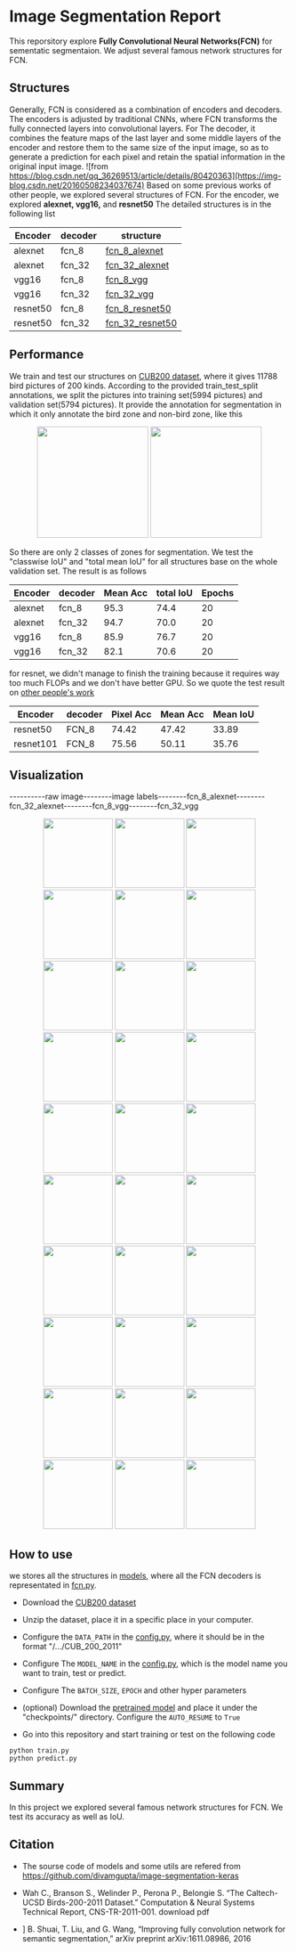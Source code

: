 # Image Segmentation Report

This reporsitory explore **Fully Convolutional Neural Networks(FCN)** for sementatic segmentaion. We adjust several famous network structures for FCN.

## Structures
Generally, FCN is considered as a combination of encoders and decoders. The encoders is adjusted by traditional CNNs, where FCN transforms the fully connected layers into convolutional layers. For The decoder, it combines the feature maps of the last layer and some middle layers of the encoder and restore them to the same size of the input image, so as to generate a prediction for each pixel and retain the spatial information in the original input image.
![from https://blog.csdn.net/qq_36269513/article/details/80420363](https://img-blog.csdn.net/20160508234037674)
Based on some previous works of other people, we explored several structures of FCN. For the encoder, we explored **alexnet, vgg16,** and **resnet50**
The detailed structures is in the following list

| Encoder | decoder | structure |
| ---- | ---- | ---- |
| alexnet | fcn_8 | [fcn_8_alexnet](https://github.com/yangcyself/CS385ML/blob/master/segmentation/docs/fcn_8_alexnet.png)|
| alexnet | fcn_32 | [fcn_32_alexnet](https://github.com/yangcyself/CS385ML/blob/master/segmentation/docs/fcn_32_alexnet.png)|
| vgg16 | fcn_8 | [fcn_8_vgg](https://github.com/yangcyself/CS385ML/blob/master/segmentation/docs/fcn_8_vgg.png)|
| vgg16 | fcn_32 | [fcn_32_vgg](https://github.com/yangcyself/CS385ML/blob/master/segmentation/docs/fcn_32_vgg.png)|
| resnet50 | fcn_8 | [fcn_8_resnet50](https://github.com/yangcyself/CS385ML/blob/master/segmentation/docs/fcn_8_resnet50.png)|
| resnet50 | fcn_32 | [fcn_32_resnet50](https://github.com/yangcyself/CS385ML/blob/master/segmentation/docs/fcn_32_resnet50.png)|

## Performance
We train and test our structures on [CUB200 dataset](http://www.vision.caltech.edu/visipedia/CUB-200-2011.html), where it gives 11788 bird pictures of 200 kinds. According to the provided train_test_split annotations, we split the pictures into training set(5994 pictures) and validation set(5794 pictures). It provide the annotation for segmentation in which it only annotate the bird zone and non-bird zone, like this 

<div align="center">
    <img src="https://github.com/yangcyself/CS385ML/blob/master/segmentation/images/sample_images/Acadian_Flycatcher_0051_29077.jpg" height="200px">
    <img src="https://github.com/yangcyself/CS385ML/blob/master/segmentation/images/sample_labels/Acadian_Flycatcher_0051_29077.png" height="200px">
</div>


So there are only 2 classes of zones for segmentation. We test the "classwise IoU" and "total mean IoU" for all structures base on the whole validation set. The result is as follows

| Encoder | decoder | Mean Acc | total IoU | Epochs |
| ---- | ---- | ---- | ---- | ---- |
| alexnet | fcn_8 | 95.3 | 74.4 | 20 |
| alexnet | fcn_32 | 94.7 | 70.0 | 20 |
| vgg16 | fcn_8 | 85.9 | 76.7 | 20 |
| vgg16 | fcn_32 | 82.1 | 70.6 | 20 |


for resnet, we didn't manage to finish the training because it requires way too much FLOPs and we don't have better GPU. So we quote the test result on [other people's work](https://arxiv.org/pdf/1611.08986.pdf)

| Encoder | decoder | Pixel Acc | Mean Acc | Mean IoU |
| ---- | ---- | ---- | ---- | ---- |
| resnet50 | FCN_8 | 74.42 | 47.42 | 33.89 |
| resnet101 | FCN_8 | 75.56 | 50.11 | 35.76 |
## Visualization
----------raw image--------image labels--------fcn_8_alexnet--------fcn_32_alexnet--------fcn_8_vgg--------fcn_32_vgg

<div align="center">
    <img src="https://github.com/yangcyself/CS385ML/blob/master/segmentation/images/sample_images/Acadian_Flycatcher_0051_29077.jpg" width="125px">
    <img src="https://github.com/yangcyself/CS385ML/blob/master/segmentation/images/sample_labels/Acadian_Flycatcher_0051_29077.png" width="125px">
    <img src="https://github.com/yangcyself/CS385ML/blob/master/segmentation/images/fcn_8_alexnet/Acadian_Flycatcher_0051_29077.jpg" width="125px">
    <img src="https://github.com/yangcyself/CS385ML/blob/master/segmentation/images/fcn_32_alexnet/Acadian_Flycatcher_0051_29077.jpg" width="125px">
    <img src="https://github.com/yangcyself/CS385ML/blob/master/segmentation/images/fcn_8_vgg/Acadian_Flycatcher_0051_29077.jpg" width="125px">
    <img src="https://github.com/yangcyself/CS385ML/blob/master/segmentation/images/fcn_32_vgg/Acadian_Flycatcher_0051_29077.jpg" width="125px">
</div>
<div align="center">
    <img src="https://github.com/yangcyself/CS385ML/blob/master/segmentation/images/sample_images/Black_Footed_Albatross_0002_55.jpg" width="125px">
    <img src="https://github.com/yangcyself/CS385ML/blob/master/segmentation/images/sample_labels/Black_Footed_Albatross_0002_55.png" width="125px">
    <img src="https://github.com/yangcyself/CS385ML/blob/master/segmentation/images/fcn_8_alexnet/Black_Footed_Albatross_0002_55.jpg" width="125px">
    <img src="https://github.com/yangcyself/CS385ML/blob/master/segmentation/images/fcn_32_alexnet/Black_Footed_Albatross_0002_55.jpg" width="125px">
    <img src="https://github.com/yangcyself/CS385ML/blob/master/segmentation/images/fcn_8_vgg/Black_Footed_Albatross_0002_55.jpg" width="125px">
    <img src="https://github.com/yangcyself/CS385ML/blob/master/segmentation/images/fcn_32_vgg/Black_Footed_Albatross_0002_55.jpg" width="125px">
</div>
<div align="center">
    <img src="https://github.com/yangcyself/CS385ML/blob/master/segmentation/images/sample_images/Black_Tern_0017_143876.jpg" width="125px">
    <img src="https://github.com/yangcyself/CS385ML/blob/master/segmentation/images/sample_labels/Black_Tern_0017_143876.png" width="125px">
    <img src="https://github.com/yangcyself/CS385ML/blob/master/segmentation/images/fcn_8_alexnet/Black_Tern_0017_143876.jpg" width="125px">
    <img src="https://github.com/yangcyself/CS385ML/blob/master/segmentation/images/fcn_32_alexnet/Black_Tern_0017_143876.jpg" width="125px">
    <img src="https://github.com/yangcyself/CS385ML/blob/master/segmentation/images/fcn_8_vgg/Black_Tern_0017_143876.jpg" width="125px">
    <img src="https://github.com/yangcyself/CS385ML/blob/master/segmentation/images/fcn_32_vgg/Black_Tern_0017_143876.jpg" width="125px">
</div>
<div align="center">
    <img src="https://github.com/yangcyself/CS385ML/blob/master/segmentation/images/sample_images/Bronzed_Cowbird_0005_24173.jpg" width="125px">
    <img src="https://github.com/yangcyself/CS385ML/blob/master/segmentation/images/sample_labels/Bronzed_Cowbird_0005_24173.png" width="125px">
    <img src="https://github.com/yangcyself/CS385ML/blob/master/segmentation/images/fcn_8_alexnet/Bronzed_Cowbird_0005_24173.jpg" width="125px">
    <img src="https://github.com/yangcyself/CS385ML/blob/master/segmentation/images/fcn_32_alexnet/Bronzed_Cowbird_0005_24173.jpg" width="125px">
    <img src="https://github.com/yangcyself/CS385ML/blob/master/segmentation/images/fcn_8_vgg/Bronzed_Cowbird_0005_24173.jpg" width="125px">
    <img src="https://github.com/yangcyself/CS385ML/blob/master/segmentation/images/fcn_32_vgg/Bronzed_Cowbird_0005_24173.jpg" width="125px">
</div>
<div align="center">
    <img src="https://github.com/yangcyself/CS385ML/blob/master/segmentation/images/sample_images/Brown_Pelican_0122_94022.jpg" width="125px">
    <img src="https://github.com/yangcyself/CS385ML/blob/master/segmentation/images/sample_labels/Brown_Pelican_0122_94022.png" width="125px">
    <img src="https://github.com/yangcyself/CS385ML/blob/master/segmentation/images/fcn_8_alexnet/Brown_Pelican_0122_94022.jpg" width="125px">
    <img src="https://github.com/yangcyself/CS385ML/blob/master/segmentation/images/fcn_32_alexnet/Brown_Pelican_0122_94022.jpg" width="125px">
    <img src="https://github.com/yangcyself/CS385ML/blob/master/segmentation/images/fcn_8_vgg/Brown_Pelican_0122_94022.jpg" width="125px">
    <img src="https://github.com/yangcyself/CS385ML/blob/master/segmentation/images/fcn_32_vgg/Brown_Pelican_0122_94022.jpg" width="125px">
</div>

## How to use
we stores all the structures in [models](https://github.com/yangcyself/CS385ML/tree/master/segmentation/models), where all the FCN decoders is representated in [fcn.py](https://github.com/yangcyself/CS385ML/blob/master/segmentation/models/fcn.py).

- Download the [CUB200 dataset](http://www.vision.caltech.edu/visipedia/CUB-200-2011.html)

- Unzip the dataset, place it in a specific place in your computer.

- Configure the `DATA_PATH` in the [config.py](https://github.com/yangcyself/CS385ML/blob/master/segmentation/config.py), where it should be in the format "/.../CUB_200_2011"

- Configure The `MODEL_NAME` in the [config.py](https://github.com/yangcyself/CS385ML/blob/master/segmentation/config.py), which is the model name you want to train, test or predict.

- Configure The `BATCH_SIZE`, `EPOCH` and other hyper parameters

- (optional) Download the [pretrained model]() and place it under the "checkpoints/" directory. Configure the `AUTO_RESUME` to `True`

- Go into this repository and start training or test on the following code
```
python train.py
python predict.py
```

## Summary
In this project we explored several famous network structures for FCN. We test its accuracy as well as IoU.
## Citation
- The sourse code of models and some utils are refered from https://github.com/divamgupta/image-segmentation-keras

- Wah C., Branson S., Welinder P., Perona P., Belongie S. “The Caltech-UCSD Birds-200-2011 Dataset.” Computation & Neural Systems Technical Report, CNS-TR-2011-001. download pdf

- ] B. Shuai, T. Liu, and G. Wang, “Improving fully convolution network
for semantic segmentation,” arXiv preprint arXiv:1611.08986, 2016
